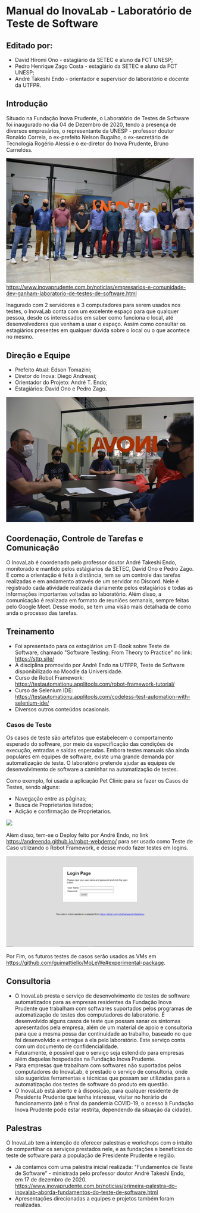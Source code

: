 # Manual do InovaLab - Laboratório de Teste de Software

## Editado por:
- David Hiromi Ono - estagiário da SETEC e aluno da FCT UNESP;
- Pedro Henrique Zago Costa - estagiário da SETEC e aluno da FCT UNESP;
- André Takeshi Endo - orientador e supervisor do laboratório e docente da UTFPR. 

## Introdução

Situado na Fundação Inova Prudente, o Laboratório de Testes de Software foi inaugurado no dia 04 de Dezembro de 2020, tendo a presença de 
diversos empresários, o representante da UNESP - professor doutor Ronaldo Correia, o ex-prefeito Nelson Bugalho, o ex-secretário de Tecnologia Rogério Alessi 
e o ex-diretor do Inova Prudente, Bruno Carnelóss.

![](./Imagens/1304.jpg)
https://www.inovaprudente.com.br/noticias/empresarios-e-comunidade-dev-ganham-laboratorio-de-testes-de-software.html

Inagurado com 2 servidores e 3 computadores para serem usados nos testes, o InovaLab conta com um excelente espaço para que qualquer pessoa, 
desde os interessados em saber como funciona o local, até desenvolvedores que venham a usar o espaço. Assim como consultar os estagiários presentes
em qualquer dúvida sobre o local ou o que acontece no mesmo. 

## Direção e Equipe

 - Prefeito Atual: Edson Tomazini;
 - Diretor do Inova: Diego Andreasi;
 - Orientador do Projeto: André T. Endo;
 - Estagiários: David Ono e Pedro Zago.

![](./Imagens/5133.jpg)

## Coordenação, Controle de Tarefas e Comunicação

O InovaLab é coordenado pelo professor doutor André Takeshi Endo, monitorado e mantido pelos estágiarios da SETEC, David Ono e Pedro Zago. 
E como a orientação é feita à distância, tem se um controle das tarefas realizadas e em andamento através de um servidor no Discord. 
Nele é registrado cada atividade realizada diariamente pelos estagiários e todas as informações importantes voltadas ao laboratório. 
Além disso, a comunicação é realizada em formato de reuniões semanais, sempre feitas pelo Google Meet. Desse modo, se tem 
uma visão mais detalhada de como anda o processo das tarefas. 

## Treinamento

 - Foi apresentado para os estagiários um E-Book sobre Teste de Software, chamado "Software Testing: From Theory to Practice" no link: https://sttp.site/
 - A disciplina promovido por André Endo na UTFPR, Teste de Software disponibilizado no Moodle da Universidade.
 - Curso de Robot Framework: https://testautomationu.applitools.com/robot-framework-tutorial/
 - Curso de Selenium IDE: https://testautomationu.applitools.com/codeless-test-automation-with-selenium-ide/
 - Diversos outros conteúdos ocasionais.
 
 ### Casos de Teste

Os casos de teste são artefatos que estabelecem o comportamento esperado do software, por meio da especificação das condições de execução, entradas e saídas esperadas. Embora testes manuais são ainda populares em equipes de software, existe uma grande demanda por automatização de teste. O laboratório pretende ajudar as equipes de desenvolvimento de software a caminhar na automatização de testes.

Como exemplo, foi usada a aplicação Pet Clinic para se fazer os Casos de Testes, sendo alguns:

 - Navegação entre as páginas;
 - Busca de Proprietarios listados; 
 - Adição e confirmação de Proprietarios. 
 
 ![](https://cloud.githubusercontent.com/assets/838318/19727082/2aee6d6c-9b8e-11e6-81fe-e889a5ddfded.png)

Além disso, tem-se o Deploy feito por André Endo, no link https://andreendo.github.io/robot-webdemo/ para ser usado como Teste de Caso
utilizando o Robot Framework, e desse modo fazer testes em logins.

![](./Imagens/login.png)

Por Fim, os futuros testes de casos serão usados as VMs em https://github.com/guimattiello/MoLeWe#experimental-package.

## Consultoria

- O InovaLab presta o serviço de desenvolvimento de testes de software automatizados para as empresas residentes da Fundação Inova Prudente que trabalham com softwares suportados pelos programas de automatização de testes dos computadores do laboratório. É desenvolvido alguns casos de teste que possam sanar os sintomas apresentados pela empresa, além de um material de apoio e consultoria para que a mesma possa dar continuidade ao trabalho, baseado no que foi desenvolvido e entregue à ela pelo laboratório. Este serviço conta com um documento de confidencialidade.
- Futuramente, é possível que o serviço seja estendido para empresas além daquelas hospedadas na Fundação Inova Prudente.
- Para empresas que trabalham com softwares não suportados pelos computadores do InovaLab, é prestado o serviço de consultoria, onde são sugeridas ferramentas e técnicas que possam ser utilizadas para a automatização dos testes de software do produto em questão.
- O InovaLab está aberto e à disposição, para qualquer residente de Presidente Prudente que tenha interesse, visitar no horário de funcionamento (até o final da pandemia COVID-19, o acesso à Fundação Inova Prudente pode estar restrita, dependendo da situação da cidade).

## Palestras

O InovaLab tem a intenção de oferecer palestras e workshops com o intuito de compartilhar os serviços prestados nele, e as fundações e benefícios do teste de software para a população de Presidente Prudente e região.
- Já contamos com uma palestra inicial realizada: "Fundamentos de Teste de Software" - ministrada pelo professor doutor André Takeshi Endo, em 17 de dezembro de 2020. 
  https://www.inovaprudente.com.br/noticias/primeira-palestra-do-inovalab-aborda-fundamentos-do-teste-de-software.html
- Apresentações direcionadas a equipes e projetos também foram realizadas. 
